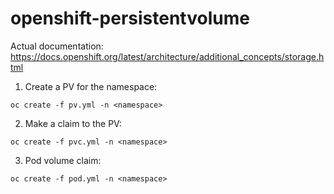 # openshift-persistentvolume
Actual documentation: https://docs.openshift.org/latest/architecture/additional_concepts/storage.html  
1. Create a PV for the namespace:
```
oc create -f pv.yml -n <namespace>
```  

2. Make a claim to the PV:  
```
oc create -f pvc.yml -n <namespace>
```  

3. Pod volume claim:  
```
oc create -f pod.yml -n <namespace>
```
